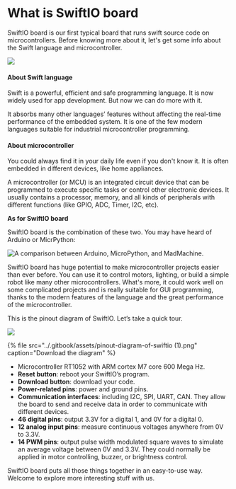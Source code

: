 # What is SwiftIO board

SwiftIO board is our first typical board that runs swift source code on microcontrollers. Before knowing more about it, let's get some info about the Swift language and microcontroller.

![](https://static.wixstatic.com/media/ccab1c_247c008846064e94ba0c4a5e63845e39~mv2_d_2336_1558_s_2.png/v1/fit/w_300,h_300,al_c,q_5/file.png)

#### About Swift language

Swift is a powerful, efficient and safe programming language. It is now widely used for app development. But now we can do more with it.

It absorbs many other languages’ features without affecting the real-time performance of the embedded system. It is one of the few modern languages suitable for industrial microcontroller programming.

#### About microcontroller

You could always find it in your daily life even if you don't know it. It is often embedded in different devices, like home appliances. 

A microcontroller \(or MCU\) is an integrated circuit device that can be programmed to execute specific tasks or control other electronic devices. It usually contains a processor, memory, and all kinds of peripherals with different functions \(like GPIO, ADC, Timer, I2C, etc\). 

**As for SwiftIO board**

SwiftIO board is the combination of these two. You may have heard of Arduino or MicrPython:

![A comparison between Arduino, MicroPython, and MadMachine.](https://static.wixstatic.com/media/ccab1c_b9bb5de391434dadb287c5a18cb83223~mv2.jpg/v1/fill/w_740,h_313,al_c,q_90,usm_0.66_1.00_0.01/ccab1c_b9bb5de391434dadb287c5a18cb83223~mv2.webp)

SwiftIO board has huge potential to make microcontroller projects easier than ever before. You can use it to control motors, lighting, or build a simple robot like many other microcontrollers. What's more, it could work well on some complicated projects and is really suitable for GUI programming, thanks to the modern features of the language and the great performance of the microcontroller. 

This is the pinout diagram of SwiftIO. Let’s take a quick tour. 

![](../.gitbook/assets/pinout-diagram-of-swiftio.png)

{% file src="../.gitbook/assets/pinout-diagram-of-swiftio \(1\).png" caption="Download the diagram" %}

* Microcontroller RT1052 with ARM cortex M7 core 600 Mega Hz.
* **Reset button**: reboot your SwiftIO’s program.
* **Download button**: download your code.
* **Power-related pins**: power and ground pins.
* **Communication interfaces**: including I2C, SPI, UART, CAN. They allow the board to send and receive data in order to communicate with different devices.
* **46 digital pins**: output 3.3V for a digital 1, and 0V for a digital 0.
* **12 analog input pins**: measure continuous voltages anywhere from 0V to 3.3V.
* **14 PWM pins**: output pulse width modulated square waves to simulate an average voltage between 0V and 3.3V. They could normally be applied in motor controlling, buzzer, or brightness control.

SwiftIO board puts all those things together in an easy-to-use way. Welcome to explore more interesting stuff with us.

